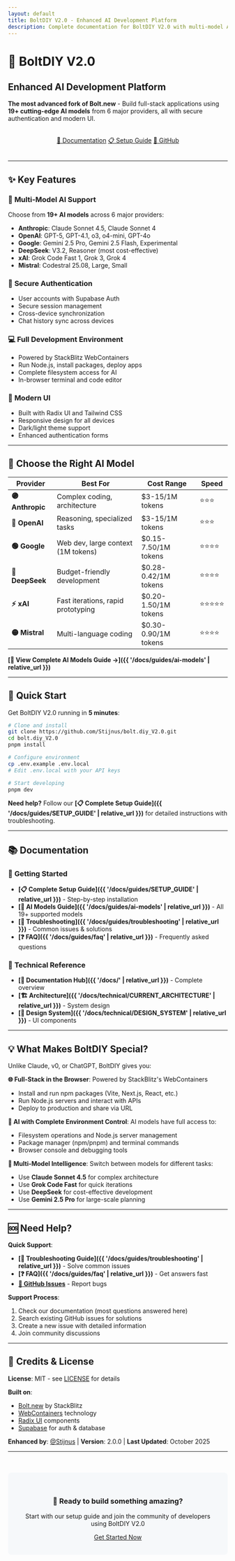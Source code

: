 ```yaml
---
layout: default
title: BoltDIY V2.0 - Enhanced AI Development Platform
description: Complete documentation for BoltDIY V2.0 with multi-model AI support, authentication, and modern UI
---
```


# 🚀 BoltDIY V2.0
## Enhanced AI Development Platform

**The most advanced fork of Bolt.new** - Build full-stack applications using **19+ cutting-edge AI models** from 6 major providers, all with secure authentication and modern UI.

<div class="hero-buttons" style="text-align: center; margin: 2rem 0;">
  <a href="{{ '/docs/' | relative_url }}" class="btn btn-primary">📖 Documentation</a>
  <a href="{{ '/docs/guides/SETUP_GUIDE' | relative_url }}" class="btn btn-secondary">📋 Setup Guide</a>
  <a href="https://github.com/Stijnus/bolt.diy_V2.0" class="btn btn-secondary">🔗 GitHub</a>
</div>

---

## ✨ Key Features

### 🤖 **Multi-Model AI Support**
Choose from **19+ AI models** across 6 major providers:
- **Anthropic**: Claude Sonnet 4.5, Claude Sonnet 4
- **OpenAI**: GPT-5, GPT-4.1, o3, o4-mini, GPT-4o
- **Google**: Gemini 2.5 Pro, Gemini 2.5 Flash, Experimental
- **DeepSeek**: V3.2, Reasoner (most cost-effective)
- **xAI**: Grok Code Fast 1, Grok 3, Grok 4
- **Mistral**: Codestral 25.08, Large, Small

### 🔐 **Secure Authentication**
- User accounts with Supabase Auth
- Secure session management
- Cross-device synchronization
- Chat history sync across devices

### 💻 **Full Development Environment**
- Powered by StackBlitz WebContainers
- Run Node.js, install packages, deploy apps
- Complete filesystem access for AI
- In-browser terminal and code editor

### 🎨 **Modern UI**
- Built with Radix UI and Tailwind CSS
- Responsive design for all devices
- Dark/light theme support
- Enhanced authentication forms

---

## 🎯 Choose the Right AI Model

| Provider | Best For | Cost Range | Speed |
|----------|----------|------------|-------|
| **🟣 Anthropic** | Complex coding, architecture | $3-15/1M tokens | ⭐⭐⭐ |
| **🔵 OpenAI** | Reasoning, specialized tasks | $3-15/1M tokens | ⭐⭐⭐ |
| **🟢 Google** | Web dev, large context (1M tokens) | $0.15-7.50/1M tokens | ⭐⭐⭐⭐ |
| **🔴 DeepSeek** | Budget-friendly development | $0.28-0.42/1M tokens | ⭐⭐⭐⭐ |
| **⚡ xAI** | Fast iterations, rapid prototyping | $0.20-1.50/1M tokens | ⭐⭐⭐⭐⭐ |
| **🟡 Mistral** | Multi-language coding | $0.30-0.90/1M tokens | ⭐⭐⭐⭐ |

**[🤖 View Complete AI Models Guide →]({{ '/docs/guides/ai-models' | relative_url }})**

---

## 🚀 Quick Start

Get BoltDIY V2.0 running in **5 minutes**:

```bash
# Clone and install
git clone https://github.com/Stijnus/bolt.diy_V2.0.git
cd bolt.diy_V2.0
pnpm install

# Configure environment
cp .env.example .env.local
# Edit .env.local with your API keys

# Start developing
pnpm dev
```

**Need help?** Follow our **[📋 Complete Setup Guide]({{ '/docs/guides/SETUP_GUIDE' | relative_url }})** for detailed instructions with troubleshooting.

---

## 📚 Documentation

### 🏁 **Getting Started**
- **[📋 Complete Setup Guide]({{ '/docs/guides/SETUP_GUIDE' | relative_url }})** - Step-by-step installation
- **[🤖 AI Models Guide]({{ '/docs/guides/ai-models' | relative_url }})** - All 19+ supported models
- **[🐛 Troubleshooting]({{ '/docs/guides/troubleshooting' | relative_url }})** - Common issues & solutions
- **[❓ FAQ]({{ '/docs/guides/faq' | relative_url }})** - Frequently asked questions

### 🔧 **Technical Reference**
- **[📖 Documentation Hub]({{ '/docs/' | relative_url }})** - Complete overview
- **[🏗️ Architecture]({{ '/docs/technical/CURRENT_ARCHITECTURE' | relative_url }})** - System design
- **[🎨 Design System]({{ '/docs/technical/DESIGN_SYSTEM' | relative_url }})** - UI components

---

## 💡 What Makes BoltDIY Special?

Unlike Claude, v0, or ChatGPT, BoltDIY gives you:

**🌐 Full-Stack in the Browser**: Powered by StackBlitz's WebContainers
- Install and run npm packages (Vite, Next.js, React, etc.)
- Run Node.js servers and interact with APIs  
- Deploy to production and share via URL

**🧠 AI with Complete Environment Control**: AI models have full access to:
- Filesystem operations and Node.js server management
- Package manager (npm/pnpm) and terminal commands
- Browser console and debugging tools

**🔀 Multi-Model Intelligence**: Switch between models for different tasks:
- Use **Claude Sonnet 4.5** for complex architecture
- Use **Grok Code Fast** for quick iterations  
- Use **DeepSeek** for cost-effective development
- Use **Gemini 2.5 Pro** for large-scale planning

---

## 🆘 Need Help?

**Quick Support**:
- **[🐛 Troubleshooting Guide]({{ '/docs/guides/troubleshooting' | relative_url }})** - Solve common issues
- **[❓ FAQ]({{ '/docs/guides/faq' | relative_url }})** - Get answers fast
- **[💬 GitHub Issues](https://github.com/Stijnus/bolt.diy_V2.0/issues)** - Report bugs

**Support Process**:
1. Check our documentation (most questions answered here)
2. Search existing GitHub issues for solutions
3. Create a new issue with detailed information
4. Join community discussions

---

## 📄 Credits & License

**License**: MIT - see [LICENSE](https://github.com/Stijnus/bolt.diy_V2.0/blob/main/LICENSE) for details

**Built on**:
- [Bolt.new](https://bolt.new) by StackBlitz
- [WebContainers](https://webcontainers.io) technology
- [Radix UI](https://www.radix-ui.com) components
- [Supabase](https://supabase.com) for auth & database

**Enhanced by**: [@Stijnus](https://github.com/Stijnus) | **Version**: 2.0.0 | **Last Updated**: October 2025

---

<div style="text-align: center; margin: 3rem 0; padding: 2rem; background-color: #f6f8fa; border-radius: 0.5rem;">
  <h3>🎉 Ready to build something amazing?</h3>
  <p>Start with our setup guide and join the community of developers using BoltDIY V2.0</p>
  <a href="{{ '/docs/guides/SETUP_GUIDE' | relative_url }}" class="btn btn-primary">Get Started Now</a>
</div>